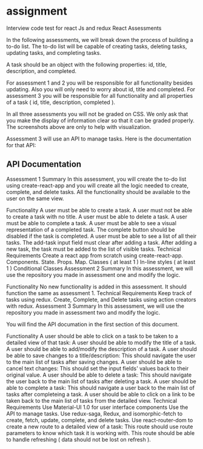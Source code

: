 # assignment
Interview code test for react Js and redux
React Assessments


In the following assessments, we will break down the process of building a to-do list. The to-do list will be capable of creating tasks, deleting tasks, updating tasks, and completing tasks.

A task should be an object with the following properties: id, title, description, and completed.

For assessment 1 and 2 you will be responsible for all functionality besides updating. Also you will only need to worry about id, title and completed. For assessment 3 you will be responsible for all functionality and all properties of a task ( id, title, description, completed ).

In all three assessments you will not be graded on CSS. We only ask that you make the display of information clear so that it can be graded properly. The screenshots above are only to help with visualization.

Assessment 3 will use an API to manage tasks. Here is the documentation for that API:

 ## API Documentation
Assessment 1
Summary
In this assessment, you will create the to-do list using create-react-app and you will create all the logic needed to create, complete, and delete tasks. All the functionality should be available to the user on the same view.

Functionality
A user must be able to create a task.
A user must not be able to create a task with no title.
A user must be able to delete a task.
A user must be able to complete a task.
A user must be able to see a visual representation of a completed task.
The complete button should be disabled if the task is completed.
A user must be able to see a list of all their tasks.
The add-task input field must clear after adding a task.
After adding a new task, the task must be added to the list of visible tasks.
Technical Requirements
Create a react app from scratch using create-react-app.
Components.
State.
Props.
Map.
Classes ( at least 1 )
In-line styles ( at least 1 )
Conditional Classes
Assessment 2
Summary
In this assessment, we will use the repository you made in assessment one and modify the logic.

Functionality
No new functionality is added in this assessment. It should function the same as assessment 1.
Technical Requirements
Keep track of tasks using redux.
Create, Complete, and Delete tasks using action creators with redux.
Assessment 3
Summary
In this assessment, we will use the repository you made in assessment two and modify the logic.

You will find the API documation in the first section of this document.

Functionality
A user should be able to click on a task to be taken to a detailed view of that task:
A user should be able to modify the title of a task.
A user should be able to add/modify the description of a task.
A user should be able to save changes to a title/description:
This should navigate the user to the main list of tasks after saving changes.
A user should be able to cancel text changes:
This should set the input fields' values back to their original value.
A user should be able to delete a task:
This should navigate the user back to the main list of tasks after deleting a task.
A user should be able to complete a task:
This should navigate a user back to the main list of tasks after completeing a task.
A user should be able to click on a link to be taken back to the main list of tasks from the detailed view.
Technical Requirements
Use Material-UI 1.0 for user interface components
Use the API to manage tasks.
Use redux-saga, Redux, and isomorphic-fetch to create, fetch, update, complete, and delete tasks.
Use react-router-dom to create a new route to a detailed view of a task:
This route should use route parameters to know which task it is working with.
This route should be able to handle refreshing ( data should not be lost on refresh ).
